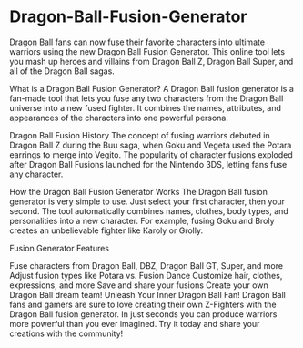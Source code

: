 # Dragon-Ball-Fusion-Generator
Dragon Ball fans can now fuse their favorite characters into ultimate warriors using the new Dragon Ball Fusion Generator. This online tool lets you mash up heroes and villains from Dragon Ball Z, Dragon Ball Super, and all of the Dragon Ball sagas.

What is a Dragon Ball Fusion Generator?
A Dragon Ball fusion generator is a fan-made tool that lets you fuse any two characters from the Dragon Ball universe into a new fused fighter. It combines the names, attributes, and appearances of the characters into one powerful persona.

Dragon Ball Fusion History
The concept of fusing warriors debuted in Dragon Ball Z during the Buu saga, when Goku and Vegeta used the Potara earrings to merge into Vegito. The popularity of character fusions exploded after Dragon Ball Fusions launched for the Nintendo 3DS, letting fans fuse any character.

How the Dragon Ball Fusion Generator Works
The Dragon Ball fusion generator is very simple to use. Just select your first character, then your second. The tool automatically combines names, clothes, body types, and personalities into a new character. For example, fusing Goku and Broly creates an unbelievable fighter like Karoly or Grolly.

Fusion Generator Features

Fuse characters from Dragon Ball, DBZ, Dragon Ball GT, Super, and more
Adjust fusion types like Potara vs. Fusion Dance
Customize hair, clothes, expressions, and more
Save and share your fusions
Create your own Dragon Ball dream team!
Unleash Your Inner Dragon Ball Fan!
Dragon Ball fans and gamers are sure to love creating their own Z-Fighters with the Dragon Ball fusion generator. In just seconds you can produce warriors more powerful than you ever imagined. Try it today and share your creations with the community!
